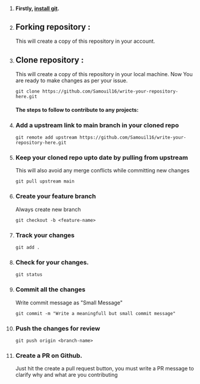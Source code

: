   1. #### Firstly, [install git](https://help.github.com/articles/set-up-git/).

2. ## Forking repository :
   This will create a copy of this repository in your account.

3. ## Clone repository :
   This will create a copy of this repository in your local machine. Now You are ready to make changes as per your issue.
   ```
   git clone https://github.com/Samouil16/write-your-repository-here.git
   ```
    #### The steps to follow to contribute to any projects:

4. ### Add a upstream link to main branch in your cloned repo
    ```
    git remote add upstream https://github.com/Samouil16/write-your-repository-here.git
    ```
5. ### Keep your cloned repo upto date by pulling from upstream 
   This will also avoid any merge conflicts while committing new changes
    ```
    git pull upstream main
    ```
6. ### Create your feature branch 
   Always create new branch
    ```
    git checkout -b <feature-name>
    ```
7. ### Track your changes
    ```
    git add .
    ```
8. ### Check for your changes.
    ```
    git status
    ```
9. ### Commit all the changes 
    Write commit message as "Small Message"
    ```
    git commit -m "Write a meaningfull but small commit message"
    ```
10. ### Push the changes for review
    ```
    git push origin <branch-name>
    ```
11. ### Create a PR on Github. 
    Just hit the create a pull request button, you must write a PR message to clarify why and what are you contributing
